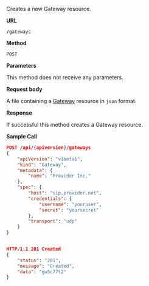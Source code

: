 Creates a new Gateway resource.

**URL**

`/gateways`

**Method**

`POST`

**Parameters**

This method does not receive any parameters.

**Request body**

A file containing a [Gateway](/configuration/gateways) resource in `json` format.

**Response**

If successful this method creates a Gateway resource.

**Sample Call**

```json
POST /api/{apiversion}/gateways
{
	"apiVersion": "v1beta1",
	"kind": "Gateway",
	"metadata": {
		"name": "Provider Inc."
	},
	"spec": {
		"host": "sip.provider.net",
		"credentials": {
			"username": "youruser",
			"secret": "yoursecret"
		},
		"transport": "udp"
	}
}


HTTP/1.1 201 Created
{
	"status": "201",
	"message": "Created",
	"data": "gw5c77t2"
}
```
